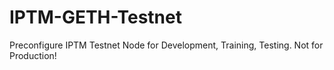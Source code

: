 # IPTM-GETH-Testnet
Preconfigure IPTM Testnet Node for Development, Training, Testing. Not for Production!

